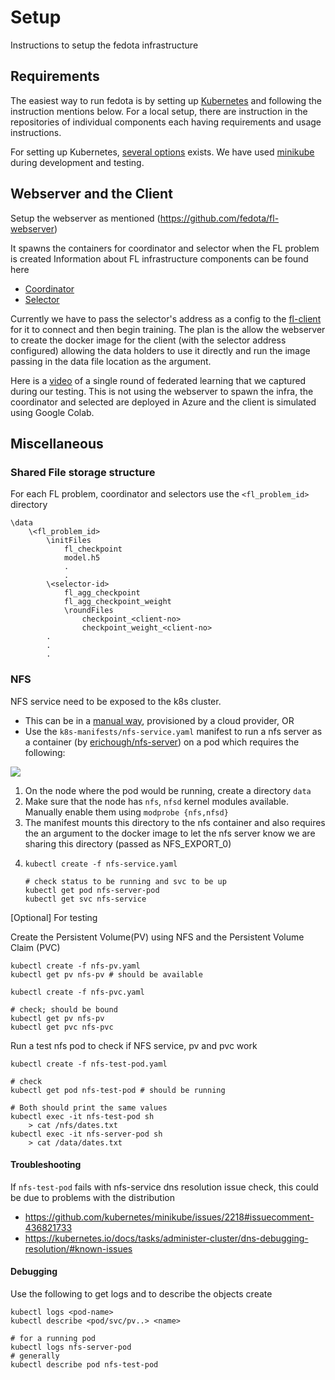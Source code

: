 # Setup
Instructions to setup the fedota infrastructure

## Requirements
The easiest way to run fedota is by setting up [Kubernetes](https://kubernetes.io/) and following the instruction mentions below. For a local setup, there are instruction in the repositories of individual components each having requirements and usage instructions. 

For setting up Kubernetes, [several options](https://kubernetes.io/docs/setup/) exists. We have used [minikube](https://kubernetes.io/docs/setup/learning-environment/minikube/) during development and testing.


## Webserver and the Client

Setup the webserver as mentioned (https://github.com/fedota/fl-webserver)

It spawns the containers for coordinator and selector when the FL problem is created
Information about FL infrastructure components can be found here 
- [Coordinator](https://github.com/fedota/fl-coordinator)
- [Selector](https://github.com/fedota/fl-selector)

Currently we have to pass the selector's address as a config to the [fl-client](https://github.com/fedota/fl-client) for it to connect and then begin training. The plan is the allow the webserver to create the docker image for the client (with the selector address configured) allowing the data holders to use it directly and run the image passing in the data file location as the argument.

Here is a [video](https://drive.google.com/file/d/1-wbu21gmvTVgxNgRRSCbIKNCVj43fOek/view?usp=sharing) of a single round of federated learning that we captured during our testing. This is not using the webserver to spawn the infra, the coordinator and selected are deployed in Azure and the client is simulated using Google Colab.

## Miscellaneous

### Shared File storage structure
For each FL problem, coordinator and selectors use the `<fl_problem_id>` directory
```
\data
	\<fl_problem_id> 
		\initFiles
			fl_checkpoint
			model.h5
			.
			.
		\<selector-id>
			fl_agg_checkpoint
			fl_agg_checkpoint_weight
			\roundFiles
				checkpoint_<client-no>
				checkpoint_weight_<client-no>
		.
		.
		.
```

### NFS
NFS service need to be exposed to the k8s cluster. 
- This can be in a [manual way](https://blog.exxactcorp.com/deploying-dynamic-nfs-provisioning-in-kubernetes/), provisioned by a cloud provider, OR
- Use the `k8s-manifests/nfs-service.yaml` manifest to run a nfs server as a container (by [erichough/nfs-server](https://github.com/ehough/docker-nfs-server)) on a pod which requires the following:

<image src="diagrams/nfs.png">

1. On the node where the pod would be running, create a directory `data`
2. Make sure that the node has `nfs`, `nfsd` kernel modules available. Manually enable them using `modprobe {nfs,nfsd}`
3. The manifest mounts this directory to the nfs container and also requires the an argument to the docker image to let the nfs server know we are sharing this directory (passed as NFS_EXPORT_0)
4.
	```
	kubectl create -f nfs-service.yaml
	
	# check status to be running and svc to be up
	kubectl get pod nfs-server-pod
	kubectl get svc nfs-service
	```

[Optional] For testing

Create the Persistent Volume(PV) using NFS and the Persistent Volume Claim (PVC)
```
kubectl create -f nfs-pv.yaml
kubectl get pv nfs-pv # should be available

kubectl create -f nfs-pvc.yaml

# check; should be bound
kubectl get pv nfs-pv
kubectl get pvc nfs-pvc 
```
Run a test nfs pod to check if NFS service, pv and pvc work
```
kubectl create -f nfs-test-pod.yaml

# check
kubectl get pod nfs-test-pod # should be running

# Both should print the same values
kubectl exec -it nfs-test-pod sh
	> cat /nfs/dates.txt
kubectl exec -it nfs-server-pod sh
	> cat /data/dates.txt
```
#### Troubleshooting

If `nfs-test-pod` fails with nfs-service dns resolution issue check, this could be due to problems with the distribution 
- https://github.com/kubernetes/minikube/issues/2218#issuecomment-436821733
- https://kubernetes.io/docs/tasks/administer-cluster/dns-debugging-resolution/#known-issues

#### Debugging

Use the following to get logs and to describe the objects create
```
kubectl logs <pod-name>
kubectl describe <pod/svc/pv..> <name>

# for a running pod
kubectl logs nfs-server-pod
# generally
kubectl describe pod nfs-test-pod
```

